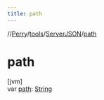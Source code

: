 ```yaml
---
title: path
---
```

//[Perry](../../../index.html)/[tools](../index.html)/[ServerJSON](index.html)/[path](path.html)



# path



[jvm]\
var [path](path.html): [String](https://kotlinlang.org/api/latest/jvm/stdlib/kotlin/-string/index.html)




